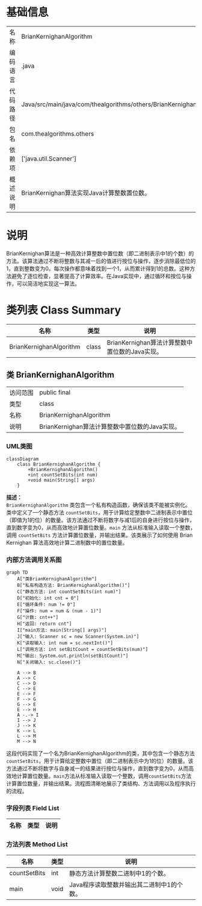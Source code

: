# 基础信息

|      |      |
|------|------|
| 名称 | BrianKernighanAlgorithm |
| 编码语言 | .java |
| 代码路径 | Java/src/main/java/com/thealgorithms/others/BrianKernighanAlgorithm.java |
| 包名 | com.thealgorithms.others |
| 依赖项 | ['java.util.Scanner'] |
| 概述说明 | BrianKernighan算法实现Java计算整数置位数。 |

# 说明

BrianKernighan算法是一种高效计算整数中置位数（即二进制表示中1的个数）的方法。该算法通过不断将整数与其减一后的值进行按位与操作，逐步消除最低位的1，直到整数变为0。每次操作都意味着找到一个1，从而累计得到1的总数。这种方法避免了逐位检查，显著提高了计算效率。在Java实现中，通过循环和按位与操作，可以简洁地实现这一算法。

# 类列表 Class Summary

| 名称   | 类型  | 说明 |
|-------|------|-------------|
| BrianKernighanAlgorithm | class | BrianKernighan算法计算整数中置位数的Java实现。 |



## 类 BrianKernighanAlgorithm

|      |      |
|------|------|
| 访问范围 | public final |
| 类型 | class |
| 名称 | BrianKernighanAlgorithm |
| 说明 | BrianKernighan算法计算整数中置位数的Java实现。 |


### UML类图

```mermaid
classDiagram
    class BrianKernighanAlgorithm {
        +BrianKernighanAlgorithm()
        +int countSetBits(int num)
        +void main(String[] args)
    }
```

**描述：**  
`BrianKernighanAlgorithm` 类包含一个私有构造函数，确保该类不能被实例化。类中定义了一个静态方法 `countSetBits`，用于计算给定整数中二进制表示中置位（即值为1的位）的数量。该方法通过不断将数字与减1后的自身进行按位与操作，直到数字变为0，从而高效地计算置位数量。`main` 方法从标准输入读取一个整数，调用 `countSetBits` 方法计算置位数量，并输出结果。该类展示了如何使用 Brian Kernighan 算法高效地计算二进制数中的置位数量。


### 内部方法调用关系图

```mermaid
graph TD
    A["类BrianKernighanAlgorithm"]
    B["私有构造方法: BrianKernighanAlgorithm()"]
    C["静态方法: int countSetBits(int num)"]
    D["初始化: int cnt = 0"]
    E["循环条件: num != 0"]
    F["操作: num = num & (num - 1)"]
    G["计数: cnt++"]
    H["返回: return cnt"]
    I["main方法: main(String[] args)"]
    J["输入: Scanner sc = new Scanner(System.in)"]
    K["读取输入: int num = sc.nextInt()"]
    L["调用方法: int setBitCount = countSetBits(num)"]
    M["输出: System.out.println(setBitCount)"]
    N["关闭输入: sc.close()"]

    A --> B
    A --> C
    C --> D
    C --> E
    E --> F
    F --> G
    G --> E
    E --> H
    A -.-> I
    I --> J
    J --> K
    K --> L
    L --> M
    M --> N
```

这段代码实现了一个名为BrianKernighanAlgorithm的类，其中包含一个静态方法`countSetBits`，用于计算给定整数中置位（即二进制表示中为1的位）的数量。该方法通过不断将数字与自身减一的结果进行按位与操作，直到数字变为0，从而高效地计算置位数量。`main`方法从标准输入读取一个整数，调用`countSetBits`方法计算置位数量，并输出结果。流程图清晰地展示了类结构、方法调用以及程序执行的流程。

### 字段列表 Field List

| 名称  | 类型  | 说明 |
|-------|-------|------|

### 方法列表 Method List

| 名称  | 类型  | 说明 |
|-------|-------|------|
| countSetBits | int | 静态方法计算整数二进制中1的个数。 |
| main | void | Java程序读取整数并输出其二进制中1的个数。 |




